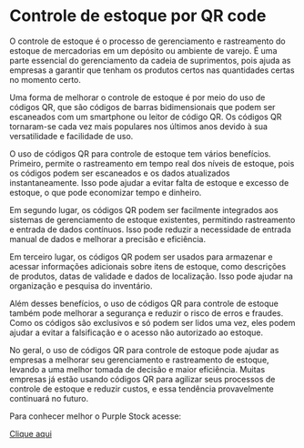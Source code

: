 # Controle de estoque por QR code

O controle de estoque é o processo de gerenciamento e rastreamento do estoque de mercadorias em um depósito ou ambiente de varejo. É uma parte essencial do gerenciamento da cadeia de suprimentos, pois ajuda as empresas a garantir que tenham os produtos certos nas quantidades certas no momento certo.

Uma forma de melhorar o controle de estoque é por meio do uso de códigos QR, que são códigos de barras bidimensionais que podem ser escaneados com um smartphone ou leitor de código QR. Os códigos QR tornaram-se cada vez mais populares nos últimos anos devido à sua versatilidade e facilidade de uso.

O uso de códigos QR para controle de estoque tem vários benefícios. Primeiro, permite o rastreamento em tempo real dos níveis de estoque, pois os códigos podem ser escaneados e os dados atualizados instantaneamente. Isso pode ajudar a evitar falta de estoque e excesso de estoque, o que pode economizar tempo e dinheiro.

Em segundo lugar, os códigos QR podem ser facilmente integrados aos sistemas de gerenciamento de estoque existentes, permitindo rastreamento e entrada de dados contínuos. Isso pode reduzir a necessidade de entrada manual de dados e melhorar a precisão e eficiência.

Em terceiro lugar, os códigos QR podem ser usados ​​para armazenar e acessar informações adicionais sobre itens de estoque, como descrições de produtos, datas de validade e dados de localização. Isso pode ajudar na organização e pesquisa do inventário.

Além desses benefícios, o uso de códigos QR para controle de estoque também pode melhorar a segurança e reduzir o risco de erros e fraudes. Como os códigos são exclusivos e só podem ser lidos uma vez, eles podem ajudar a evitar a falsificação e o acesso não autorizado ao estoque.

No geral, o uso de códigos QR para controle de estoque pode ajudar as empresas a melhorar seu gerenciamento e rastreamento de estoque, levando a uma melhor tomada de decisão e maior eficiência. Muitas empresas já estão usando códigos QR para agilizar seus processos de controle de estoque e reduzir custos, e essa tendência provavelmente continuará no futuro.

Para conhecer melhor o Purple Stock acesse:

[Clique aqui](https://purplestock.com.br/)